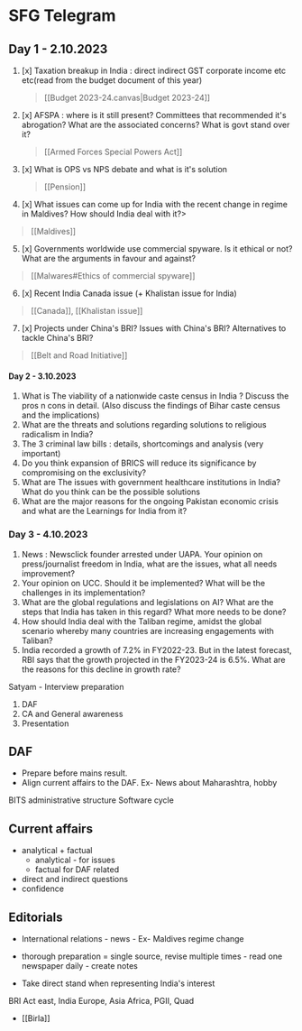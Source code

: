 # SFG Telegram
## Day 1 - 2.10.2023
1. [x] Taxation breakup in India : direct indirect GST corporate income etc etc(read from the budget document of this year)
	> [[Budget 2023-24.canvas|Budget 2023-24]]
2. [x] AFSPA : where is it still present? Committees that recommended it's abrogation? What are the associated concerns? What is govt stand over it?
	>[[Armed Forces Special Powers Act]]
3. [x] What is OPS vs NPS debate and what is it's solution
	>[[Pension]]
4. [x] What issues can come up for India with the recent change in regime in Maldives? How should India deal with it?> 	
>[[Maldives]]
5. [x] Governments worldwide use commercial spyware. Is it ethical or not? What are the arguments in favour and against?
> [[Malwares#Ethics of commercial spyware]]
6. [x] Recent India Canada issue (+ Khalistan issue for India)
> [[Canada]], [[Khalistan issue]]
7. [x] Projects under China's BRI? Issues with China's BRI? Alternatives to tackle China's BRI?
> [[Belt and Road Initiative]]
#### Day 2 - 3.10.2023
1. What is The viability of a nationwide caste census in India ? Discuss the pros n cons in detail. (Also discuss the findings of Bihar caste census and the implications)
2. What are the threats and solutions regarding solutions to religious radicalism in India?
3. The 3 criminal law bills : details, shortcomings and analysis (very important)
4. Do you think expansion of BRICS will reduce its significance by compromising on the exclusivity?
5. What are The issues with government healthcare institutions in India? What do you think can be the possible solutions
6. What are the major reasons for the ongoing Pakistan economic crisis and what are the Learnings for India from it?
### Day 3 - 4.10.2023
1. News : Newsclick founder arrested under UAPA. Your opinion on press/journalist freedom in India, what are the issues, what all needs improvement?
2. Your opinion on UCC. Should it be implemented? What will be the challenges in its implementation?
3. What are the global regulations and legislations on AI? What are the steps that India has taken in this regard? What more needs to be done?
4. How should India deal with the Taliban regime, amidst the global scenario whereby many countries are increasing engagements with Taliban?
5. India recorded a growth of 7.2% in FY2022-23. But in the latest forecast, RBI says that the growth projected in the FY2023-24 is 6.5%. What are the reasons for this decline in growth rate?

Satyam - Interview preparation
1. DAF
2. CA and General awareness
3. Presentation
## DAF
- Prepare before mains result.
- Align current affairs to the DAF. Ex- News about Maharashtra, hobby

BITS administrative structure
Software cycle
## Current affairs
- analytical + factual
	- analytical - for issues
	- factual for DAF related
- direct and indirect questions
- confidence
## Editorials
- International relations - news - Ex- Maldives regime change
- thorough preparation = single source, revise multiple times - read one newspaper daily - create notes

- Take direct stand when representing India's interest



BRI
Act east, India Europe, Asia Africa, PGII, Quad

- [[Birla]]